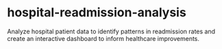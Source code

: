 # hospital-readmission-analysis
Analyze hospital patient data to identify patterns in readmission rates and create an interactive dashboard to inform healthcare improvements.
